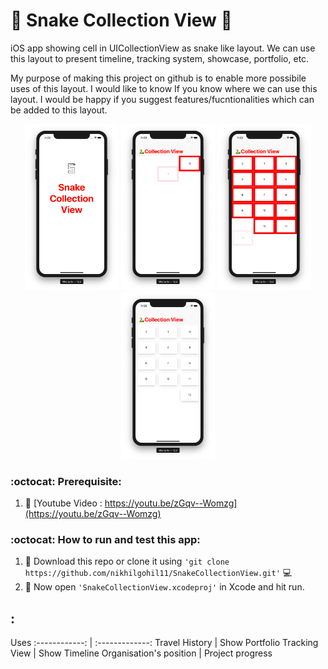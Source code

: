 # 🐍 Snake Collection View 🐍
iOS app showing cell in UICollectionView as snake like layout. We can use this layout to present timeline, tracking system, showcase, portfolio, etc.

My purpose of making this project on github is to enable more possibile uses of this layout. I would like to know If you know where we can use this layout. I would be happy if you suggest features/fucntionalities which can be added to this layout. 

<p align="center">
  <img src="1.png" width="150" title="First Screen"  alt="First Screen">
  <img src="2.png" width="150" title="Second Screen"  alt="Second Screen">
  <img src="3.png" width="150" title="Third Screen"  alt="Third Screen">
  <img src="4.png" width="150" title="Fourth Screen"  alt="Fourth Screen">

</p>


### :octocat: Prerequisite:
1. :gem: [Youtube Video : https://youtu.be/zGqv--Womzg](https://youtu.be/zGqv--Womzg)

### :octocat: How to run and test this app:
1. :gem: Download this repo or clone it using ```'git clone https://github.com/nikhilgohil11/SnakeCollectionView.git'``` 💻
1. :gem: Now open ```'SnakeCollectionView.xcodeproj'``` in Xcode and hit run.


## :

Uses 
:------------: | :-------------:
Travel History | Show Portfolio 
Tracking View | Show Timeline
Organisation's position | Project progress









